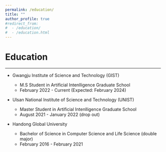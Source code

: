```yaml
---
permalink: /education/
title: ""
author_profile: true
#redirect_from: 
#  - /education/
#  - /education.html
---
```

# Education
<hr/>

* Gwangju Institute of Science and Technology (GIST)  
  * M.S Student in Artificial Intenlligence Graduate School
  * February 2022 - Current (Expected: February 2024)

* Ulsan National Institute of Science and Technology (UNIST)
  * Master Student in Artificial Intenlligence Graduate School
  * August 2021 - January 2022 (drop out)

* Handong Global University
  * Bachelor of Science in Computer Science and Life Science (double major)
  * February 2016 - February 2021 
